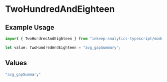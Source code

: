 # TwoHundredAndEighteen

## Example Usage

```typescript
import { TwoHundredAndEighteen } from "inkeep-analytics-typescript/models/operations";

let value: TwoHundredAndEighteen = "avg_gapSummary";
```

## Values

```typescript
"avg_gapSummary"
```